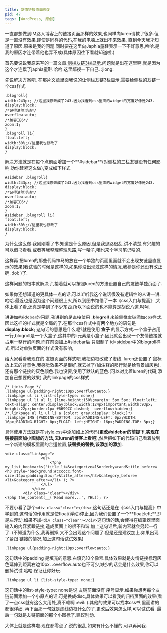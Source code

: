 ```yaml
---
title: 友情链接页面修复
pid: 47
tags: [WordPress, 原创]
---
```

一直都想做到IM路人博客上的链接页面那样的效果,也同样向luren请教了很多.但是一直没有效果.即使是同样的代码,在我的电脑上就出不来效果.
直到今天我才知道了原因.原来是我的问题.同时要在这里向Japhia童鞋表示一下不好意思,哈哈.是我的原因才连带着他也弄不成(具体原因往下看就知道啦.)

首先要说说我原来写的一篇文章.[侧栏友链3栏显示](/2011/04/33-three-column-friends-sidebar.html).问题就是出在这里啊.就是因为这个才连累了japhia童鞋.哈哈.这里鄙视一下自己. :jiong:

先说解决方案吧. 在那片文章里面我说的让侧栏友链3栏显示,需要给侧栏的友链一个css样式.

    .blogroll{
    width:243px; //这里我修改成了243.因为我看到css里面的widget的宽度好像是243.
    display:block;
    /*记得清除浮动*/
    overflow:auto;
    /*兼容IE6*/
    zoom:1;
    }
    .blogroll li{
    float:left;
    width:30%;//这里我也修改了
    display:block;
    }
解决方法就是在每个点前面增加一个**#sidebar**(对侧栏的三栏友链没有任何影响.劝你赶紧这么做),变成如下样式

    #sidebar .blogroll{
    width:243px; //这里我修改成了243.因为我看到css里面的widget的宽度好像是243.
    display:block;
    /*记得清除浮动*/
    overflow:auto;
    /*兼容IE6*/
    zoom:1;
    }
    #sidebar .blogroll li{
    float:left;
    width:30%;//这里我也修改了
    display:block;
    }

为什么这么做.我刚刚看了书.知道是什么原因,但是我思路很乱,讲不清楚,有兴趣的可以借书看看.或者等我整理整理思路,写一哈子,咱也来个学习笔记啥的.

这样再 把luren的那些代码神马的放在一个单独的页面里面就不会出现友链竖直显示的效果(我试验的时候是这样的,如果你没出现过这样的情况,我猜是你还没有改正确. :lol: )了.

这样问题的根本就解决了,接着就可以按照luren的方法设置自己的友链单独页面了.

如果你还想知道的更具体一点的话,可以听听我这个说话很没有逻辑性的人讲一讲.哈哈.最近也是因为这个问题很上火,所以到图书馆借了一本《css入门与提高》,大体上看了看,还真是学到了不少东西.所以下面说的也不能算是胡说八道.呵呵.

讲讲加#sidebar的问题.我讲到的是直接使用 **.blogroll** 来给侧栏友链添加css样式.因此这样的样式就是全局的了.在那个css样式中有两个地方的语句是**display:block;** 这句话的意思是什么呢?就是使用 **盒子** 的显示方式.一个盒子占用一行,blogroll是一个大盒子,这其中的li元素是小盒子.因此就会出现一个友情链接就占用一整行的问题.而在前面加上#sidebar后 只限制了 id=sidebar中的blogroll样式.所以对单独页面的样式没有影响,

给大家看看我现在的  友链页面的样式吧.我把边框改成了虚线. luren还设置了 鼠标放上去的背景色.我感觉效果不是很好.就去掉了(加注释的那行就是给背景加灰色).还有那个链接的灰色颜色.我也没要,使用了默认的蓝色.(可以对比着luren的代码,添加自己想要的效果)
我的linkpage的css样式

    /* Links Page */
    .linkpage ul{padding-right:10px;overflow:auto;}
    .linkpage ul li {list-style-type: none;}
    .linkpage ul li ul li {line-height:150%;margin: 5px 5px; float:left; text-align: center;display:block;width:124px!important;width:93px; height:22px;border:1px #6699CC dashed;  overflow:hidden;}
    /*.linkpage ul li ul li a {color: gray;display: block;}*/
    .linkpage IMG {PADDING-BOTTOM: 3px;PADDING-LEFT: 0px;WIDTH: 16px;PADDING-RIGHT: 0px;FLOAT: left;HEIGHT: 16px;PADDING-TOP: 3px;}

具体使用方法就是在style.css中添加如上的代码(**更改#sidebar的前提下,实现在链接前面加小图标的方法,去luren的博客上看吧**),然后把如下的代码自己看着放到一个新建的模板里面的合适位置,**该替换的替换,该添加的添加**.

    <div class="linkpage">
                    <ul>
                        <?php my_list_bookmarks('title_li=&categorize=1&orderby=rand&title_before=<h3 style="background:#cccccc;font-size:14px;padding:5px;">&title_after=</h3>&category_before=<li>&category_after=</li>'); ?>
                    </ul>
                </div>
            <div class="clear"></div>
    <?php the_content(__('Read more...', YHL)); ?>

不要小看了那个`<div class="clear"></div>`,这句话还是在《css入门与提高》中学到的.这句话的作用就是使float(浮动)停止,因为我们设置了一个**float:left;**即是左浮动.如果不加`<div class="clear"></div>`这句话的话,会使得在编辑器里面输入的内容紧跟链接,造成页面上的很不和谐.加上这句话后,新内容就会另起一行了.
(不知道为什么,我再删掉,又不会出现这个问题了.但是还是建议加上.如果出现了紧跟 链接的情况,加上这句话试试效果)

    .linkpage ul{padding-right:10px;overflow:auto;}

这句话中的padding 是填充的意思.右填充10个像素.具体效果就是友情链接标题灰色延伸到距离右边10px.
.overflow:auto也不可少,缺少的话会是什么效果,你可以删掉试试.哈哈.保证让你好玩.

    .linkpage ul li {list-style-type: none;}

这句话中的list-style-type: none是说 友链前面没有 序号显示.如果你想再每个友链前面添加一个小原点的话,可是换成disc,具体效果可以看我的归档页面的效果(看了一点css就有这么大用处,真不赖啊  :evil: ).其他的效果可以找本css书,里面讲的都很详细.
再下面那一句就是虚线边框什么的了.更改后效果怎么样,可以试试看.
最后一句就是友链前面的那个小图标了.建议别动.

大体上就是这样啦.现在都零点了.说的很乱,如果有什么不懂的,可以再问我.
